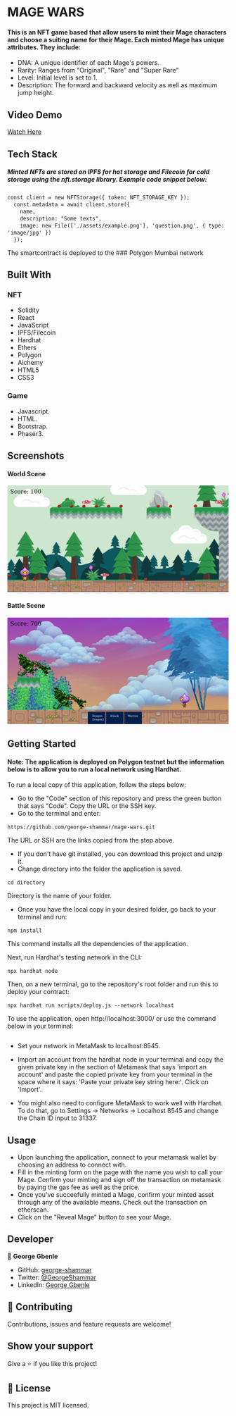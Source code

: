 # MAGE WARS

#### This is an NFT game based that allow users to mint their Mage characters and choose a suiting name for their Mage. Each minted Mage has unique attributes. They include:

- DNA: A unique identifier of each Mage's powers.
- Rarity: Ranges from "Original", "Rare" and "Super Rare"
- Level: Initial level is set to 1.
- Description: The forward and backward velocity as well as maximum jump height.

## Video Demo
[Watch Here](https://www.loom.com/share/6d36bfb0b91c47d7947eea6a565a910b)

## Tech Stack

##### Minted NFTs are stored on IPFS for hot storage and Filecoin for cold storage using the nft.storage library. Example code snippet below:

```
const client = new NFTStorage({ token: NFT_STORAGE_KEY });
  const metadata = await client.store({
    name,
    description: "Some texts",
    image: new File(['./assets/example.png'], 'question.png', { type: 'image/jpg' })
  });
```
The smartcontract is deployed to the ### Polygon Mumbai network

## Built With
### NFT
- Solidity
- React
- JavaScript
- IPFS/Filecoin
- Hardhat
- Ethers
- Polygon
- Alchemy
- HTML5
- CSS3
### Game
- Javascript.
- HTML.
- Bootstrap.
- Phaser3.

## Screenshots

#### World Scene
![screenshot](./world.png)

#### Battle Scene
![screenshot](./battle.png)

## Getting Started

#### Note: The application is deployed on Polygon testnet but the information below is to allow you to run a local network using Hardhat.

To run a local copy of this application, follow the steps below:

- Go to the "Code" section of this repository and press the green button that says "Code". Copy the URL or the SSH key.
- Go to the terminal and enter:
```
https://github.com/george-shammar/mage-wars.git
```
The URL or SSH are the links copied from the step above.

- If you don't have git installed, you can download this project and unzip it.
- Change directory into the folder the application is saved.
```
cd directory
```
Directory is the name of your folder.

- Once you have the local copy in your desired folder, go back to your terminal and run:
```
npm install
```
This command installs all the dependencies of the application.

Next, run Hardhat's testing network in the CLI:
```
npx hardhat node
```
Then, on a new terminal, go to the repository's root folder and run this to deploy your contract:

```
npx hardhat run scripts/deploy.js --network localhost
```

To use the application, open http://localhost:3000/ or use the command below in your terminal:

```npm start
```
- Set your network in MetaMask to localhost:8545.

- Import an account from the hardhat node in your terminal and copy the given private key in the section of Metamask that says 'import an account' and paste the copied private key from your terminal in the space where it says: 'Paste your private key string here:'. Click on 'Import'.

- You might also need to configure MetaMask to work well with Hardhat. To do that, go to Settings -> Networks -> Localhost 8545 and change the Chain ID input to 31337.

## Usage

- Upon launching the application, connect to your metamask wallet by choosing an address to connect with.
- Fill in the minting form on the page with the name you wish to call your Mage. Confirm your minting and sign off the transaction on metamask by paying the gas fee as well as the price.
- Once you've succeefully minted a Mage, confirm your minted asset through any of the available means. Check out the transaction on etherscan.
- Click on the "Reveal Mage" button to see your Mage.








## Developer

👤 **George Gbenle**

- GitHub: [george-shammar](https://github.com/george-shammar)
- Twitter: [@GeorgeShammar](https://twitter.com/GeorgeShammar)
- LinkedIn: [George Gbenle](https://www.linkedin.com/in/georgegbenle/)

## 🤝 Contributing

Contributions, issues and feature requests are welcome!

## Show your support

Give a ⭐️ if you like this project!


## 📝 License

This project is MIT licensed.